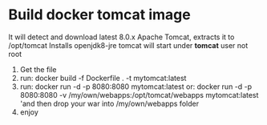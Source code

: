 # Build docker tomcat image
It will detect and download latest 8.0.x Apache Tomcat, extracts it to /opt/tomcat
Installs openjdk8-jre
tomcat will start under **tomcat** user not root

1. Get the file
2. run: docker build -f Dockerfile . -t mytomcat:latest
3. run: docker run -d -p 8080:8080 mytomcat:latest
   or:  docker run -d -p 8080:8080 -v /my/own/webapps:/opt/tomcat/webapps mytomcat:latest 'and then drop your war into /my/own/webapps folder
4. enjoy
